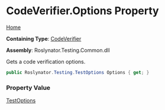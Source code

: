 # CodeVerifier\.Options Property

[Home](../../../../README.md)

**Containing Type**: [CodeVerifier](../README.md)

**Assembly**: Roslynator\.Testing\.Common\.dll

  
Gets a code verification options\.

```csharp
public Roslynator.Testing.TestOptions Options { get; }
```

### Property Value

[TestOptions](../../TestOptions/README.md)

